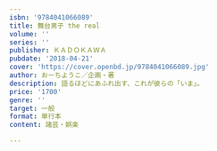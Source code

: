 ```yaml
---
isbn: '9784041066089'
title: 舞台男子 the real
volume: ''
series: ''
publisher: ＫＡＤＯＫＡＷＡ
pubdate: '2018-04-21'
cover: 'https://cover.openbd.jp/9784041066089.jpg'
author: おーちようこ／企画・著
description: 語るほどにあふれ出す、これが彼らの「いま」。
price: '1700'
genre: ''
target: 一般
format: 単行本
content: 諸芸・娯楽

---
```

